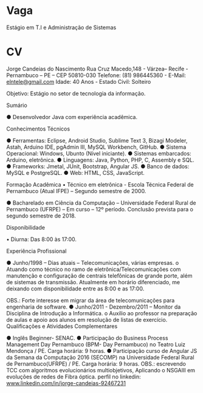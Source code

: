 Vaga
====

Estágio em T.I e Administração de Sistemas


CV
==

Jorge Candeias do Nascimento
Rua Cruz Macedo,148 - Várzea– Recife - Pernambuco – PE – CEP 50810-030
Telefone: (81) 986445360 - E-Mail: elntele@gmail.com
Idade: 40 Anos - Estado Civil: Solteiro

Objetivo: Estágio no setor de tecnologia da informação.

Sumário

●	Desenvolvedor Java com experiência acadêmica.

Conhecimentos Técnicos

●	Ferramentas: Eclipse, Android Studio, Sublime Text 3, Bizagi Modeler, Astah, Arduino IDE, pgAdmin III, MySQL Workbench, GitHub.
●	Sistema Operacional: Windows, Ubunto (Nível iniciante). 
●	Sistemas embarcados: Arduino, eletrônica.
●	Linguagens: Java, Python, PHP, C, Assembly e SQL.
●	Frameworks: Jmetal, JUnit, Bootstrap, Angular JS.
●	Banco de dados: MySQL e PostgreSQL.
●	Web: HTML, CSS, JavaScript.

Formação Acadêmica 
•	Técnico em eletrônica -  Escola Técnica Federal de Pernambuco (Atual IFPE) – Segundo semestre de 2000.

●	Bacharelado em Ciência da Computação – Universidade Federal Rural de Pernambuco (UFRPE) – Em curso – 12º período. Conclusão prevista para o segundo semestre de 2018.

Disponibilidade

•	Diurna:  Das 8:00 às 17:00.

Experiência Profissional 

●	Junho/1998 – Dias atuais – Telecomunicações, várias empresas.
o	Atuando como técnico no ramo de eletrônica/Telecomunicações com manutenção e configuração de centrais telefônicas de grande porte, além de sistemas de transmissão. Atualmente em horário diferenciado, me deixando com disponibilidade entre as 8:00 e as 17:00.

OBS.: Forte interesse em migrar da área de telecomunicações para engenharia de software.
●	Junho/2011 - Dezembro/2011 – Monitor da Disciplina de Introdução a Informática.
o	Auxilio ao professor na preparação de aulas e apoio aos alunos em resolução de listas de exercício. 
Qualificações e Atividades Complementares 

●	Inglês Beginner- SENAC.
●	Participação do Business Process Management Day Pernambuco (BPM- Day Pernambuco) no Teatro Luiz Mendonça / PE. Carga horária: 9 horas.
●	Participação curso de Angular JS da Semana da Computação 2016 (SECOMP) na Universidade Federal Rural de Pernambuco(UFRPE) / PE. Carga horária: 9 horas.
OBS.: escrevendo TCC com algoritmos evolucionários multiobjetivos, Aplicando o NSGAIII em evoluções de redes de Fibra óptica.
perfil no linkedin: www.linkedin.com/in/jorge-candeias-92467231

